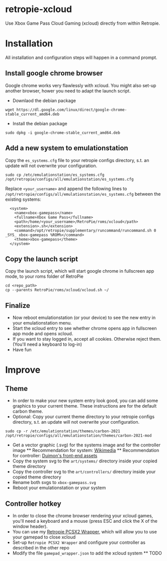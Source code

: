 # retropie-xcloud
Use Xbox Game Pass Cloud Gaming (xcloud) directly from within Retropie.

# Installation
All installation and configuration steps will happen in a command prompt.

## Install google chrome browser
Google chrome works very flawlessly with xcloud. You might also set-up another browser, hower you need to adapt the launch script.
* Downlaod the debian package
```
wget https://dl.google.com/linux/direct/google-chrome-stable_current_amd64.deb
```
* Install the debian package
```
sudo dpkg -i google-chrome-stable_current_amd64.deb
```

## Add a new system to emulationstation
Copy the `es_systems.cfg` file to your retropie configs directory, s.t. an update will not overwrite your configuration.
```
sudo cp /etc/emulationstation/es_systems.cfg /opt/retropie/configs/all/emulationstation/es_systems.cfg
```
Replace `<your_username>` and append the following lines to `/opt/retropie/configs/all/emulationstation/es_systems.cfg` between the existing systems:
```
  <system>
    <name>xbox-gamepass</name>
    <fullname>Xbox Game Pass</fullname>
    <path>/home/<your_username>/RetroPie/roms/xcloud</path>
    <extension>.sh</extension>
    <command>/opt/retropie/supplementary/runcommand/runcommand.sh 0 _SYS_ xbox-gamepass %ROM%</command>
    <theme>xbox-gamepass</theme>
  </system>
```

## Copy the launch script
Copy the launch script, which will start google chrome in fullscreen app mode, to your roms folder of RetroPie
```
cd <repo_path>
cp --parents RetroPie/roms/xcloud/xcloud.sh ~/
```

## Finalize
* Now reboot emulationstation (or your device) to see the new entry in your emulationstation menu.
* Start the xcloud entry to see whether chrome opens app in fullscreen app mode and opens xcloud.
* If you want to stay logged in, accept all cookies. Otherwise reject them. (You'll need a keyboard to log-in)
* Have fun

# Improve

## Theme
* In order to make your new system entry look good, you can add some graphics to your current theme. These instructions are for the default carbon theme.
* Optional: Copy your current theme directory to your retropie configs directory, s.t. an update will not overwrite your configuration.
```
sudo cp -r /etc/emulationstation/themes/carbon-2021 /opt/retropie/configs/all/emulationstation/themes/carbon-2021-mod
```
* Get a vector graphic (.svg) for the systems image and for the controller image
** Recommendation for system: [Wikimedia](https://upload.wikimedia.org/wikipedia/commons/3/31/Xbox_Game_Pass_new_logo_-_colored_version.svg)
** Recommendation for controller: [Duimon's front-end assets](https://github.com/Duimon/Front-End-Assets/blob/main/EmulationStation/Carbon/xbox360/art/controller.svg)
* Copy the system svg to the `art/systems/` directory inside your copied theme directory
* Copy the controller svg to the `art/controllers/` directory inside your copied theme directory
* Rename both svgs to `xbox-gamepass.svg`
* Reboot your emulationstation or your system

## Controller hotkey
* In order to close the chrome browser rendering your xcloud games, you'll need a keyboard and a mouse (press ESC and click the X of the window header).
* You can use my [Retropie PCSX2 Wrapper](https://github.com/blcky05/retropie-pcsx2-wrapper), which will allow you to use your gamepad to close xcloud
* Set-up `Retropie PCSX2 Wrapper` and configure your controller as described in the other repo
* Modify the file `gamepad_wrapper.json` to add the xcloud system
** TODO